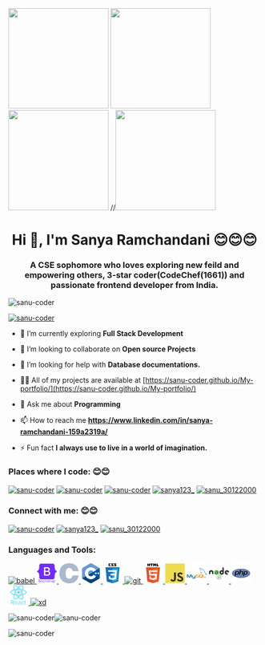 <div style ="display: block;margin-left: auto;margin-right: auto;">
<span><img src="https://user-images.githubusercontent.com/72346984/116807348-56fbad80-ab50-11eb-973f-09a78a2c2f8b.jpg" width= "200px" height="200px" alt=""></span>
 <span><img width= "200px" height="200px" src="https://user-images.githubusercontent.com/72346984/116807345-5531ea00-ab50-11eb-9189-975a717b737b.png" alt=""></span>
<span><img src="https://user-images.githubusercontent.com/72346984/116807104-df794e80-ab4e-11eb-97f7-52da1f8b7956.png" width= "200px" height="200px" alt=""></span>
//<span><img src="https://user-images.githubusercontent.com/72346984/117021956-72fc7c00-ad15-11eb-8551-aea2d7eaa9d0.png" width= "200px" height="200px" alt=""></span>
 
</div>

<h1 align="center">Hi 👋, I'm Sanya Ramchandani 😊😊😊</h1>
<h3 align="center">A CSE sophomore who loves exploring new feild and empowering others, 3-star coder(CodeChef(1661)) and passionate frontend developer from India.</h3>

<p align="left"> <img src="https://komarev.com/ghpvc/?username=sanu-coder&label=Profile%20views&color=0e75b6&style=flat" alt="sanu-coder" /> </p>

<p align="left"> <a href="https://github.com/ryo-ma/github-profile-trophy"><img src="https://github-profile-trophy.vercel.app/?username=sanu-coder" alt="sanu-coder" /></a> </p>

- 🌱 I’m currently exploring **Full Stack Development**

- 👯 I’m looking to collaborate on **Open source Projects**

- 🤝 I’m looking for help with **Database documentations.**

- 👨‍💻 All of my projects are available at [https://sanu-coder.github.io/My-portfolio/](https://sanu-coder.github.io/My-portfolio/)

- 💬 Ask me about **Programming**

- 📫 How to reach me **https://www.linkedin.com/in/sanya-ramchandani-159a2319a/**

- ⚡ Fun fact **I always use to live in a world of imagination.**

<h3 align="left">Places where I code: 😊😊</h3>
<p align="left">
<a href="https://dev.to/sanu-coder" target="blank"><img align="center" src="https://cdn.jsdelivr.net/npm/simple-icons@3.0.1/icons/dev-dot-to.svg" alt="sanu-coder" height="30" width="40" /></a>
  <a href="https://www.hackerearth.com/@sanya30122000" target="blank"><img align="center" src="https://img.icons8.com/pastel-glyph/64/000000/laptop-coding--v1.png" alt="sanu-coder" height="30" width="40" /></a>
  <a href="https://www.hackerrank.com/sanya30122000" target="blank"><img align="center" src="https://img.icons8.com/windows/32/000000/hackerrank.png" alt="sanu-coder" height="30" width="40" /></a>
<a href="https://www.codechef.com/users/sanya123_" target="blank"><img align="center" src="https://cdn.jsdelivr.net/npm/simple-icons@3.1.0/icons/codechef.svg" alt="sanya123_" height="30" width="40" /></a>
<a href="https://codeforces.com/profile/sanu_30122000" target="blank"><img align="center" src="https://cdn.jsdelivr.net/npm/simple-icons@3.0.1/icons/codeforces.svg" alt="sanu_30122000" height="30" width="40" /></a>
</p>

<h3 align="left">Connect with me: 😊😊</h3>
<p align="left">
<a href="https://twitter.com/SanyaRamchanda5" target="blank"><img align="center" src="https://img.icons8.com/ios-filled/64/000000/twitter.png" alt="sanu-coder" height="30" width="40" /></a>
<a href="https://www.linkedin.com/in/sanya-ramchandani-159a2319a/" target="blank"><img align="center" src="https://img.icons8.com/metro/26/000000/linkedin.png" alt="sanya123_" height="30" width="40" /></a>
<a href="https://www.instagram.com/sanu_30122000/" target="blank"><img align="center" src="https://img.icons8.com/metro/26/000000/instagram-new.png" alt="sanu_30122000" height="30" width="40" /></a>
</p>

<h3 align="left">Languages and Tools:</h3>
<p align="left"> <a href="https://babeljs.io/" target="_blank"> <img src="https://www.vectorlogo.zone/logos/babeljs/babeljs-icon.svg" alt="babel" width="40" height="40"/> </a> <a href="https://getbootstrap.com" target="_blank"> <img src="https://raw.githubusercontent.com/devicons/devicon/master/icons/bootstrap/bootstrap-plain-wordmark.svg" alt="bootstrap" width="40" height="40"/> </a> <a href="https://www.cprogramming.com/" target="_blank"> <img src="https://raw.githubusercontent.com/devicons/devicon/master/icons/c/c-original.svg" alt="c" width="40" height="40"/> </a> <a href="https://www.w3schools.com/cpp/" target="_blank"> <img src="https://raw.githubusercontent.com/devicons/devicon/master/icons/cplusplus/cplusplus-original.svg" alt="cplusplus" width="40" height="40"/> </a> <a href="https://www.w3schools.com/css/" target="_blank"> <img src="https://raw.githubusercontent.com/devicons/devicon/master/icons/css3/css3-original-wordmark.svg" alt="css3" width="40" height="40"/> </a> <a href="https://git-scm.com/" target="_blank"> <img src="https://www.vectorlogo.zone/logos/git-scm/git-scm-icon.svg" alt="git" width="40" height="40"/> </a> <a href="https://www.w3.org/html/" target="_blank"> <img src="https://raw.githubusercontent.com/devicons/devicon/master/icons/html5/html5-original-wordmark.svg" alt="html5" width="40" height="40"/> </a> <a href="https://developer.mozilla.org/en-US/docs/Web/JavaScript" target="_blank"> <img src="https://raw.githubusercontent.com/devicons/devicon/master/icons/javascript/javascript-original.svg" alt="javascript" width="40" height="40"/> </a> <a href="https://www.mysql.com/" target="_blank"> <img src="https://raw.githubusercontent.com/devicons/devicon/master/icons/mysql/mysql-original-wordmark.svg" alt="mysql" width="40" height="40"/> </a> <a href="https://nodejs.org" target="_blank"> <img src="https://raw.githubusercontent.com/devicons/devicon/master/icons/nodejs/nodejs-original-wordmark.svg" alt="nodejs" width="40" height="40"/> </a> <a href="https://www.php.net" target="_blank"> <img src="https://raw.githubusercontent.com/devicons/devicon/master/icons/php/php-original.svg" alt="php" width="40" height="40"/> </a> <a href="https://reactjs.org/" target="_blank"> <img src="https://raw.githubusercontent.com/devicons/devicon/master/icons/react/react-original-wordmark.svg" alt="react" width="40" height="40"/> </a> <a href="https://www.adobe.com/products/xd.html" target="_blank"> <img src="https://cdn.worldvectorlogo.com/logos/adobe-xd.svg" alt="xd" width="40" height="40"/> </a> </p>

<p><img align="left" src="https://github-readme-stats.vercel.app/api/top-langs?username=sanu-coder&show_icons=true&locale=en&layout=compact" alt="sanu-coder" /></p>

<p>&nbsp;<img align="left" src="https://github-readme-stats.vercel.app/api?username=sanu-coder&show_icons=true&locale=en" alt="sanu-coder" /></p>

<p><img align="left" src="https://github-readme-streak-stats.herokuapp.com/?user=sanu-coder&" alt="sanu-coder" /></p>
